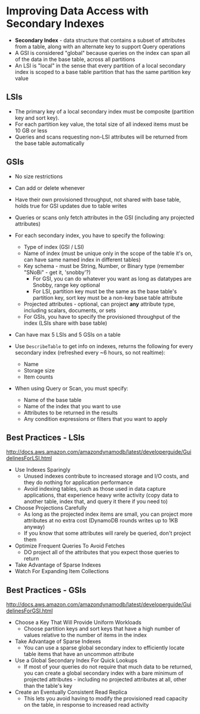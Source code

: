 # Improving Data Access with Secondary Indexes

* **Secondary Index** - data structure that contains a subset of attributes from a table, along with an alternate key to support Query operations
* A GSI is considered "global" because queries on the index can span all of the data in the base table, across all partitions
* An LSI is "local" in the sense that every partition of a local secondary index is scoped to a base table partition that has the same partition key value


## LSIs

* The primary key of a local secondary index must be composite (partition key and sort key). 
* For each partition key value, the total size of all indexed items must be 10 GB or less
* Queries and scans requesting non-LSI attributes will be returned from the base table automatically


## GSIs

* No size restrictions
* Can add or delete whenever
* Have their own provisioned throughput, not shared with base table, holds true for GSI updates due to table writes
* Queries or scans only fetch attributes in the GSI (including any projected attributes)



* For each secondary index, you have to specify the following:
    * Type of index (GSI / LSI)
    * Name of index (must be unique only in the scope of the table it's on, can have same named index in different tables)
    * Key schema - must be String, Number, or Binary type (remember "SNoBi" - get it, 'snobby'?)
        * For GSI, you can do whatever you want as long as datatypes are Snobby, range key optional
        * For LSI, partition key must be the same as the base table's partition key, sort key must be a non-key base table attribute
    * Projected attributes - optional, can project **any** attribute type, including scalars, documents, or sets
    * For GSIs, you have to specify the provisioned throughput of the index (LSIs share with base table)


* Can have max 5 LSIs and 5 GSIs on a table
* Use `DescribeTable` to get info on indexes, returns the following for every secondary index (refreshed every ~6 hours, so not realtime):
    * Name
    * Storage size
    * Item counts
* When using Query or Scan, you must specify:
    * Name of the base table
    * Name of the index that you want to use
    * Attributes to be returned in the results
    * Any condition expressions or filters that you want to apply
    
    
    
## Best Practices - LSIs

http://docs.aws.amazon.com/amazondynamodb/latest/developerguide/GuidelinesForLSI.html

* Use Indexes Sparingly
    * Unused indexes contribute to increased storage and I/O costs, and they do nothing for application performance
    * Avoid indexing tables, such as those used in data capture applications, that experience heavy write activity (copy data to another table, index that, and query it there if you need to)
* Choose Projections Carefully
    * As long as the projected index items are small, you can project more attributes at no extra cost (DynamoDB rounds writes up to 1KB anyway)
    * If you know that some attributes will rarely be queried, don't project them
* Optimize Frequent Queries To Avoid Fetches
    * DO project all of the attributes that you expect those queries to return
* Take Advantage of Sparse Indexes
* Watch For Expanding Item Collections


## Best Practices - GSIs

http://docs.aws.amazon.com/amazondynamodb/latest/developerguide/GuidelinesForGSI.html


* Choose a Key That Will Provide Uniform Workloads
    * Choose partition keys and sort keys that have a high number of values relative to the number of items in the index
* Take Advantage of Sparse Indexes
    * You can use a sparse global secondary index to efficiently locate table items that have an uncommon attribute
* Use a Global Secondary Index For Quick Lookups
    *  If most of your queries do not require that much data to be returned, you can create a global secondary index with a bare minimum of projected attributes - including no projected attributes at all, other than the table's key
* Create an Eventually Consistent Read Replica
    * This lets you avoid having to modify the provisioned read capacity on the table, in response to increased read activity

